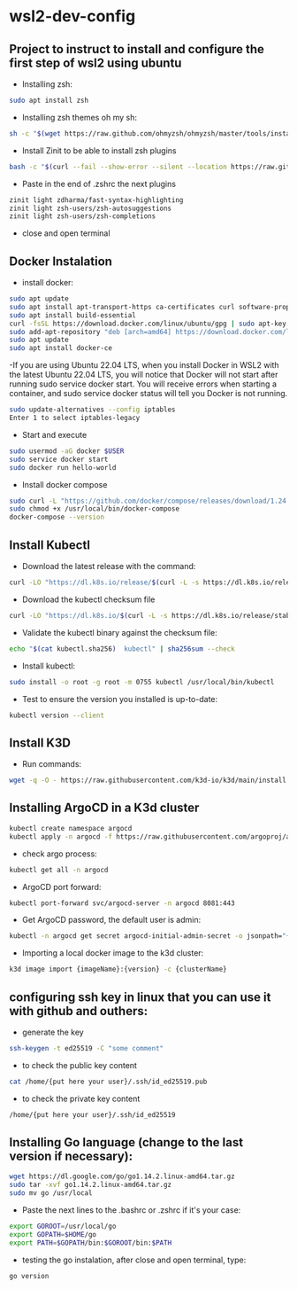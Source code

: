 # wsl2-dev-config
## Project to instruct to install and configure the first step of wsl2 using ubuntu

- Installing zsh: 
```bash
sudo apt install zsh
```

- Installing zsh themes oh my sh:
```bash
sh -c "$(wget https://raw.github.com/ohmyzsh/ohmyzsh/master/tools/install.sh -O -)"
```

- Install Zinit to be able to install zsh plugins 
```bash
bash -c "$(curl --fail --show-error --silent --location https://raw.githubusercontent.com/zdharma-continuum/zinit/HEAD/scripts/install.sh)"
```

- Paste in the end of .zshrc the next plugins
```bash
zinit light zdharma/fast-syntax-highlighting
zinit light zsh-users/zsh-autosuggestions
zinit light zsh-users/zsh-completions
```
- close and open terminal 

## Docker Instalation

- install docker:
```bash
sudo apt update
sudo apt install apt-transport-https ca-certificates curl software-properties-common
sudo apt install build-essential
curl -fsSL https://download.docker.com/linux/ubuntu/gpg | sudo apt-key add
sudo add-apt-repository "deb [arch=amd64] https://download.docker.com/linux/ubuntu $(lsb_release -cs) stable"
sudo apt update
sudo apt install docker-ce
```

-If you are using Ubuntu 22.04 LTS, when you install Docker in WSL2 with the latest Ubuntu 22.04 LTS, you will notice that Docker will not start after running sudo service docker start. You will receive errors when starting a container, and sudo service docker status will tell you Docker is not running.

```bash
sudo update-alternatives --config iptables
Enter 1 to select iptables-legacy
``` 
- Start and execute
```bash
sudo usermod -aG docker $USER
sudo service docker start
sudo docker run hello-world
```

- Install docker compose 
```bash
sudo curl -L "https://github.com/docker/compose/releases/download/1.24.0/docker-compose-$(uname -s)-$(uname -m)" -o /usr/local/bin/docker-compose
sudo chmod +x /usr/local/bin/docker-compose
docker-compose --version
```

## Install Kubectl
- Download the latest release with the command:
```bash
curl -LO "https://dl.k8s.io/release/$(curl -L -s https://dl.k8s.io/release/stable.txt)/bin/linux/amd64/kubectl"
```

- Download the kubectl checksum file
```bash
curl -LO "https://dl.k8s.io/$(curl -L -s https://dl.k8s.io/release/stable.txt)/bin/linux/amd64/kubectl.sha256"
```

- Validate the kubectl binary against the checksum file:

```bash
echo "$(cat kubectl.sha256)  kubectl" | sha256sum --check
```

- Install kubectl:
```bash
sudo install -o root -g root -m 0755 kubectl /usr/local/bin/kubectl
```

- Test to ensure the version you installed is up-to-date:
```bash
kubectl version --client
```
## Install K3D
- Run commands:
```bash
wget -q -O - https://raw.githubusercontent.com/k3d-io/k3d/main/install.sh | bash
```

## Installing ArgoCD in a K3d cluster
```bash
kubectl create namespace argocd
kubectl apply -n argocd -f https://raw.githubusercontent.com/argoproj/argo-cd/stable/manifests/install.yaml
```

- check argo process:
```bash
kubectl get all -n argocd
```

- ArgoCD port forward:
```bash
kubectl port-forward svc/argocd-server -n argocd 8081:443
```

- Get ArgoCD password, the default user is admin:
```bash
kubectl -n argocd get secret argocd-initial-admin-secret -o jsonpath="{.data.password}" | base64 -d; echo
```
- Importing a local docker image to the k3d cluster:
```bash
k3d image import {imageName}:{version} -c {clusterName}
```

## configuring ssh key in linux that you can use it with github and outhers:
- generate the key
```bash
ssh-keygen -t ed25519 -C "some comment"
```

- to check the public key content
```bash
cat /home/{put here your user}/.ssh/id_ed25519.pub
```

- to check the private key content
```bash
/home/{put here your user}/.ssh/id_ed25519
```

## Installing Go language (change to the last version if necessary):
```bash
wget https://dl.google.com/go/go1.14.2.linux-amd64.tar.gz
sudo tar -xvf go1.14.2.linux-amd64.tar.gz
sudo mv go /usr/local
```

- Paste the next lines to the .bashrc or .zshrc if it's your case:
```bash
export GOROOT=/usr/local/go
export GOPATH=$HOME/go
export PATH=$GOPATH/bin:$GOROOT/bin:$PATH
```

- testing the go instalation, after close and open terminal, type:
```bash
go version
```




